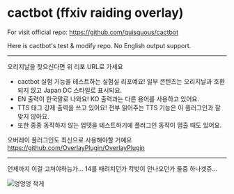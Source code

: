# cactbot (ffxiv raiding overlay)

For visit official repo: <https://github.com/quisquous/cactbot>

Here is cactbot's test & modify repo. No English output support.

---
오리지날을 찾으신다면 위 리포 URL로 가세요

* cactbot 실험 기능을 테스트하는 실험실 리포예요! 일부 콘텐츠는 오리지날과 호환되지 않고 Japan DC 스타일로 표시되요.
* EN 출력이 한국말로 나와요! KO 출력과는 다른 용어를 사용하고 있어요.
* TTS 태그 강제 출력을 쓰고 있어요! 전부 읽어주는 TTS 기능은 이 플러그인과 잘 맞지 않아요.
* 또한 종종 동작하지 않는 업뎃을 테스트하기에 플러그인 동작이 멈출 때도 있어요.

오버레이 플러그인도 최신으로 사용해야할 거예요 <https://github.com/OverlayPlugin/OverlayPlugin>

---
언제까지 이걸 고쳐야하능가... 14를 때려치던가 칵밧이 안나오던가 둘중 하나겟쥬...

![엉엉엉 작게](https://user-images.githubusercontent.com/7216647/197848468-b615cd85-ee8c-4a92-9ac2-e987229c7741.gif)
